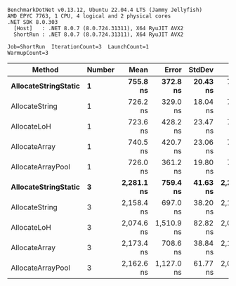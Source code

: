 ```

BenchmarkDotNet v0.13.12, Ubuntu 22.04.4 LTS (Jammy Jellyfish)
AMD EPYC 7763, 1 CPU, 4 logical and 2 physical cores
.NET SDK 8.0.303
  [Host]   : .NET 8.0.7 (8.0.724.31311), X64 RyuJIT AVX2
  ShortRun : .NET 8.0.7 (8.0.724.31311), X64 RyuJIT AVX2

Job=ShortRun  IterationCount=3  LaunchCount=1  
WarmupCount=3  

```
| Method               | Number | Mean       | Error      | StdDev   | Min        | Max        | Gen0   | Gen1   | Allocated |
|--------------------- |------- |-----------:|-----------:|---------:|-----------:|-----------:|-------:|-------:|----------:|
| **AllocateStringStatic** | **1**      |   **755.8 ns** |   **372.8 ns** | **20.43 ns** |   **736.8 ns** |   **777.4 ns** | **0.0124** | **0.0114** |   **1.02 KB** |
| AllocateString       | 1      |   726.2 ns |   329.0 ns | 18.04 ns |   705.6 ns |   738.8 ns | 0.0124 | 0.0114 |   1.02 KB |
| AllocateLoH          | 1      |   723.6 ns |   428.2 ns | 23.47 ns |   707.5 ns |   750.5 ns | 0.0124 | 0.0114 |   1.02 KB |
| AllocateArray        | 1      |   740.5 ns |   420.7 ns | 23.06 ns |   719.1 ns |   764.9 ns | 0.0124 | 0.0114 |   1.02 KB |
| AllocateArrayPool    | 1      |   726.0 ns |   361.2 ns | 19.80 ns |   705.0 ns |   744.3 ns | 0.0124 | 0.0114 |   1.02 KB |
| **AllocateStringStatic** | **3**      | **2,281.1 ns** |   **759.4 ns** | **41.63 ns** | **2,242.6 ns** | **2,325.3 ns** | **0.0343** | **0.0305** |   **3.07 KB** |
| AllocateString       | 3      | 2,158.4 ns |   697.0 ns | 38.20 ns | 2,116.1 ns | 2,190.4 ns | 0.0343 | 0.0305 |   3.07 KB |
| AllocateLoH          | 3      | 2,074.6 ns | 1,510.9 ns | 82.82 ns | 2,012.8 ns | 2,168.7 ns | 0.0343 | 0.0305 |   3.07 KB |
| AllocateArray        | 3      | 2,173.4 ns |   708.6 ns | 38.84 ns | 2,128.5 ns | 2,195.9 ns | 0.0343 | 0.0305 |   3.07 KB |
| AllocateArrayPool    | 3      | 2,162.6 ns | 1,127.0 ns | 61.77 ns | 2,094.6 ns | 2,215.3 ns | 0.0343 | 0.0305 |   3.07 KB |
